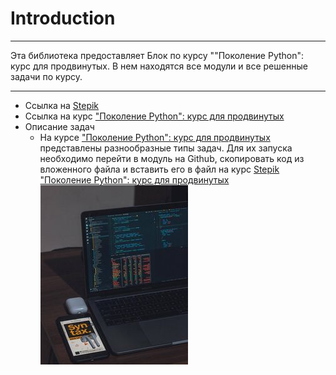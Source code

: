 # Introduction
___
Эта библиотека предоставляет Блок по курсу ""Поколение Python": курс для
продвинутых. В нем находятся все модули и все решенные задачи по курсу. 
___
- Ссылка на [Stepik](https://stepik.org/catalog)
- Ссылка на курс ["Поколение Python": курс для продвинутых](https://stepik.org/course/68343/syllabus)
- Описание задач
  + На курсе ["Поколение Python": курс для продвинутых](https://stepik.org/course/68343/syllabus) представлены разнообразные типы задач. Для их запуска необходимо перейти в модуль на Github, скопировать код из вложенного файла и вставить его в файл на курс [Stepik "Поколение Python": курс для продвинутых](https://stepik.org/course/68343/syllabus)
![alt text](image.png)